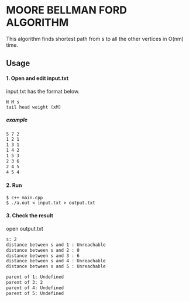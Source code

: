 # MOORE BELLMAN FORD ALGORITHM

This algorithm finds shortest path from s to all the other vertices in O(nm) time.

## Usage

#### 1. Open and edit input.txt

input.txt has the format below.

```
N M s
tail head weight (xM) 
```

##### example

```input.txt
5 7 2
1 2 1
1 3 1
1 4 2
1 5 3
2 3 6
2 4 5
4 5 4
```

#### 2. Run

```
$ c++ main.cpp
$ ./a.out < input.txt > output.txt
```

#### 3. Check the result

open output.txt

```output.txt
s: 2
distance between s and 1 : Unreachable
distance between s and 2 : 0
distance between s and 3 : 6
distance between s and 4 : Unreachable
distance between s and 5 : Unreachable

parent of 1: Undefined
parent of 3: 2
parent of 4: Undefined
parent of 5: Undefined
```


